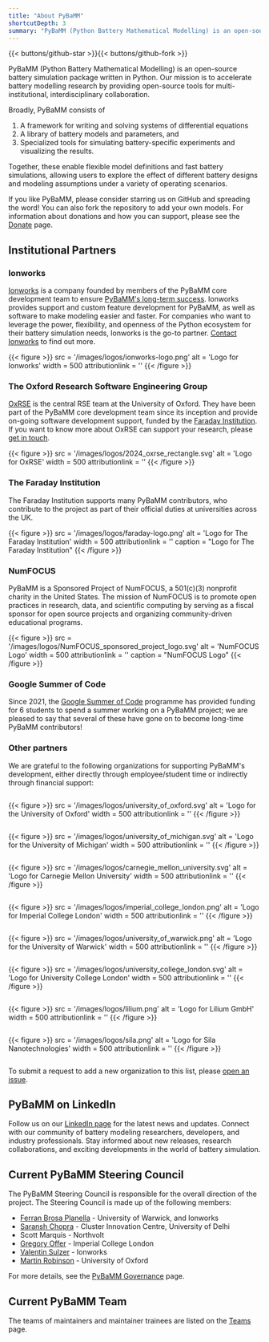 ```yaml
---
title: "About PyBaMM"
shortcutDepth: 3
summary: "PyBaMM (Python Battery Mathematical Modelling) is an open-source battery simulation package written in Python."
---
```


{{< buttons/github-star >}}{{< buttons/github-fork >}}

PyBaMM (Python Battery Mathematical Modelling) is an open-source battery simulation package written in Python. Our mission is to accelerate battery modelling research by providing open-source tools for multi-institutional, interdisciplinary collaboration.

Broadly, PyBaMM consists of

1. A framework for writing and solving systems of differential equations
2. A library of battery models and parameters, and
3. Specialized tools for simulating battery-specific experiments and visualizing the results.

Together, these enable flexible model definitions and fast battery simulations, allowing users to explore the effect of different battery designs and modeling assumptions under a variety of operating scenarios.

If you like PyBaMM, please consider starring us on GitHub and spreading the word! You can also fork the repository to add your own models. For information about
donations and how you can support, please see the [Donate](/donate/) page.

## Institutional Partners

### Ionworks

[Ionworks](https://ionworks.com/) is a company founded by members of the PyBaMM core development team to ensure [PyBaMM's long-term success](https://ionworks.com/blog/our-relationship-with-pybamm).
Ionworks provides support and custom feature development for PyBaMM, as well as software to make modeling easier and faster.
For companies who want to leverage the power, flexibility, and openness of the Python ecosystem for their battery simulation needs, Ionworks is the go-to partner.
[Contact Ionworks](https://ionworks.com/) to find out more.

{{< figure >}}
src = '/images/logos/ionworks-logo.png'
alt = 'Logo for Ionworks'
width = 500
attributionlink = ''
{{< /figure >}}

### The Oxford Research Software Engineering Group

[OxRSE](https://www.rse.ox.ac.uk/) is the central RSE team at the University of Oxford. They have been part of the PyBaMM core development team since its inception and provide on-going software development support,
funded by the [Faraday Institution](https://faraday.ac.uk/). If you want to know more about OxRSE can support your research, please [get in touch](https://www.rse.ox.ac.uk/contact).

{{< figure >}}
src = '/images/logos/2024_oxrse_rectangle.svg'
alt = 'Logo for OxRSE'
width = 500
attributionlink = ''
{{< /figure >}}

### The Faraday Institution

The Faraday Institution supports many PyBaMM contributors, who contribute to the project as part of their official duties at universities across the UK.

{{< figure >}}
src = '/images/logos/faraday-logo.png'
alt = 'Logo for The Faraday Institution'
width = 500
attributionlink = ''
caption = "Logo for The Faraday Institution"
{{< /figure >}}

### NumFOCUS

PyBaMM is a Sponsored Project of NumFOCUS, a 501(c)(3) nonprofit charity in the United States. The mission of NumFOCUS is to promote open practices in research, data, and scientific computing by serving as a fiscal sponsor for open source projects and organizing community-driven educational programs.

{{< figure >}}
src = '/images/logos/NumFOCUS_sponsored_project_logo.svg'
alt = 'NumFOCUS Logo'
width = 500
attributionlink = ''
caption = "NumFOCUS Logo"
{{< /figure >}}

### Google Summer of Code

Since 2021, the [Google Summer of Code](/gsoc/) programme has provided funding for 6 students to spend a summer working on a PyBaMM project; we are pleased to say that several of these have gone on to become long-time PyBaMM contributors!

### Other partners

We are grateful to the following organizations for supporting PyBaMM's development, either directly through employee/student time or indirectly through financial support:

<div style="display:flex; justify-content:space-around; align-items:center; flex-wrap:wrap">

{{< figure >}}
src = '/images/logos/university_of_oxford.svg'
alt = 'Logo for the University of Oxford'
width = 500
attributionlink = ''
{{< /figure >}}

{{< figure >}}
src = '/images/logos/university_of_michigan.svg'
alt = 'Logo for the University of Michigan'
width = 500
attributionlink = ''
{{< /figure >}}

{{< figure >}}
src = '/images/logos/carnegie_mellon_university.svg'
alt = 'Logo for Carnegie Mellon University'
width = 500
attributionlink = ''
{{< /figure >}}

{{< figure >}}
src = '/images/logos/imperial_college_london.png'
alt = 'Logo for Imperial College London'
width = 500
attributionlink = ''
{{< /figure >}}

{{< figure >}}
src = '/images/logos/university_of_warwick.png'
alt = 'Logo for the University of Warwick'
width = 500
attributionlink = ''
{{< /figure >}}

{{< figure >}}
src = '/images/logos/university_college_london.svg'
alt = 'Logo for University College London'
width = 500
attributionlink = ''
{{< /figure >}}

{{< figure >}}
src = '/images/logos/lilium.png'
alt = 'Logo for Lilium GmbH'
width = 500
attributionlink = ''
{{< /figure >}}

{{< figure >}}
src = '/images/logos/sila.png'
alt = 'Logo for Sila Nanotechnologies'
width = 500
attributionlink = ''
{{< /figure >}}

</div>

To submit a request to add a new organization to this list, please [open an issue](https://github.com/pybamm-team/pybamm.org/issues/new).

## PyBaMM on LinkedIn

Follow us on our [LinkedIn page](https://www.linkedin.com/company/pybamm/) for the latest news and updates. Connect with our community of battery modeling researchers, developers, and industry professionals. Stay informed about new releases, research collaborations, and exciting developments in the world of battery simulation.

## Current PyBaMM Steering Council

The PyBaMM Steering Council is responsible for the overall direction of the project. The Steering Council is made up
of the following members:

- [Ferran Brosa Planella](https://www.brosaplanella.xyz) - University of Warwick, and Ionworks
- [Saransh Chopra](https://saransh-cpp.github.io) - Cluster Innovation Centre, University of Delhi
- Scott Marquis - Northvolt
- [Gregory Offer](https://www.imperial.ac.uk/people/gregory.offer) - Imperial College London
- [Valentin Sulzer](https://www.linkedin.com/in/valentinsulzer/) - Ionworks
- [Martin Robinson](https://www.sabsr3.ox.ac.uk/people/dr-martin-robinson) - University of Oxford

For more details, see the [PyBaMM Governance](/governance) page.

## Current PyBaMM Team

The teams of maintainers and maintainer trainees are listed on the [Teams](/teams) page.
